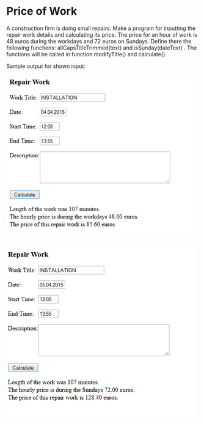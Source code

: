# Price of Work

A construction firm is doing small repairs. Make a program for inputting the repair work details and calculating its price. The price for an hour of work is 48 euros during the workdays and 72 euros on Sundays. Define there the following functions: allCapsTitleTrimmed(text) and isSunday(dateText) . The functions will be called in function modifyTitle() and calculate().

Sample output for shown input:

![Repair_work](./07.10.png)

![Repair_work2](./07.10b.png)